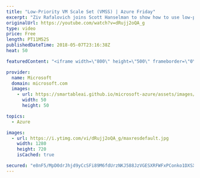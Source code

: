 ```yaml
---
title: "Low-Priority VM Scale Set (VMSS) | Azure Friday"
excerpt: "Ziv Rafalovich joins Scott Hanselman to show how to use low-priority VM scale set for a significant cost saving with Azure. Low-priority VM scale set allows you to take advantage of unutilized capacity without any availability guarantees. By combining low-priority scale sets with autoscaling and mixing"
originalUrl: https://youtube.com/watch?v=dRujj2oQA_g
type: video
price: Free
length: PT11M52S
publishedDateTime: 2018-05-07T23:16:38Z
heat: 50

featuredContent: "<iframe width=\"800\" height=\"500\" frameborder=\"0\" src=\"https://www.youtube.com/embed/dRujj2oQA_g\" allow=\"accelerometer; autoplay; encrypted-media; gyroscope; picture-in-picture\" allowfullscreen></iframe>"

provider:
  name: Microsoft
  domain: microsoft.com
  images:
    - url: https://smartableai.github.io/microsoft-azure/assets/images/organizations/microsoft.com-50x50.jpg
      width: 50
      height: 50

topics:
  - Azure

images:
  - url: https://i.ytimg.com/vi/dRujj2oQA_g/maxresdefault.jpg
    width: 1280
    height: 720
    isCached: true

secured: "e8nF5/MpD0drJhjd9yCcSFi89M6fdUrzNKJ588JzVGESXRFWFxPConko1DXSXK92crdGpFl6x50MgP9riB9jHUTKyTjNpXv7tjjo9wZKqAi1W/OmNUSNTGSSGgCJVRWjDC+gthqDAOK+j7zHCtJV7xUx+PxN9iKMKs5/mBCWuBxLFC+Qr7LTfS2RzCk7emO8bQLTnh2xx3iSmM0cbKttJ/t3iksaeum4VGtqQOJMeBtp/mqrka+PRmBzooF6SzyqJ5Ee/pN673dUzWlT/DTgJPThOVfAH0tfSugS5QGM+uFAEQg9WuGt0Tx/9AjLvUad0Xne4HV1vBHXVbkkjUmST/wKQ9c/fvD+FCZDfoSj4GuarT0vXKmARHCp1GwQJjBlEOTB5pk5xbbNmcSzf+6s6oOn/AEK9HF3jUo/kNv9WEY=;SWhcXUo1/V9JNb7Hz+HmKw=="
---
```


